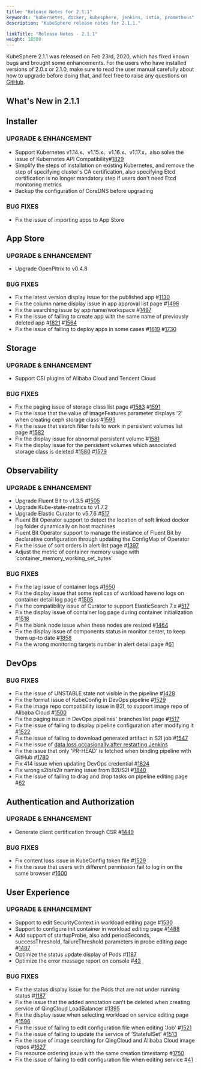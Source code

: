```yaml
---
title: "Release Notes for 2.1.1"
keywords: "kubernetes, docker, kubesphere, jenkins, istio, prometheus"
description: "KubeSphere release notes for 2.1.1."

linkTitle: "Release Notes - 2.1.1"
weight: 18500
---
```


KubeSphere 2.1.1 was released on Feb 23rd, 2020, which has fixed known bugs and brought some enhancements. For the users who have installed versions of 2.0.x or 2.1.0, make sure to read the user manual carefully about how to upgrade before doing that, and feel free to raise any questions on [GitHub](https://github.com/kubesphere/kubesphere/issues).

## What's New in 2.1.1

## Installer

### UPGRADE & ENHANCEMENT

- Support Kubernetes v1.14.x、v1.15.x、v1.16.x、v1.17.x，also solve the issue of Kubernetes API Compatibility#[1829](https://github.com/kubesphere/kubesphere/issues/1829)
- Simplify the steps of installation on existing Kubernetes, and remove the step of specifying cluster's CA certification, also specifying Etcd certification is no longer mandatory step if users don't need Etcd monitoring metrics
- Backup the configuration of CoreDNS before upgrading

### BUG FIXES

- Fix the issue of importing apps to App Store

## App Store

### UPGRADE & ENHANCEMENT

- Upgrade OpenPitrix to v0.4.8

### BUG FIXES

- Fix the latest version display issue for the published app #[1130](https://github.com/kubesphere/kubesphere/issues/1130)
- Fix the column name display issue in app approval list page #[1498](https://github.com/kubesphere/kubesphere/issues/1498)
- Fix the searching issue by app name/workspace #[1497](https://github.com/kubesphere/kubesphere/issues/1497)
- Fix the issue of failing to create app with the same name of previously deleted app #[1821](https://github.com/kubesphere/kubesphere/pull/1821) #[1564](https://github.com/kubesphere/kubesphere/issues/1564)
- Fix the issue of failing to deploy apps in some cases #[1619](https://github.com/kubesphere/kubesphere/issues/1619) #[1730](https://github.com/kubesphere/kubesphere/issues/1730)

## Storage

### UPGRADE & ENHANCEMENT

- Support CSI plugins of Alibaba Cloud and Tencent Cloud

### BUG FIXES

- Fix the paging issue of storage class list page #[1583](https://github.com/kubesphere/kubesphere/issues/1583) #[1591](https://github.com/kubesphere/kubesphere/issues/1591)
- Fix the issue that the value of imageFeatures parameter displays '2' when creating ceph storage class #[1593](https://github.com/kubesphere/kubesphere/issues/1593)
- Fix the issue that search filter fails to work in persistent volumes list page #[1582](https://github.com/kubesphere/kubesphere/issues/1582)
- Fix the display issue for abnormal persistent volume #[1581](https://github.com/kubesphere/kubesphere/issues/1581)
- Fix the display issue for the persistent volumes which associated storage class is deleted #[1580](https://github.com/kubesphere/kubesphere/issues/1580) #[1579](https://github.com/kubesphere/kubesphere/issues/1579)

## Observability

### UPGRADE & ENHANCEMENT

- Upgrade Fluent Bit to v1.3.5 #[1505](https://github.com/kubesphere/kubesphere/issues/1505)
- Upgrade Kube-state-metrics to v1.7.2
- Upgrade Elastic Curator to v5.7.6 #[517](https://github.com/kubesphere/ks-installer/issues/517)
- Fluent Bit Operator support to detect the location of soft linked docker log folder dynamically on host machines
- Fluent Bit Operator support to manage the instance of Fluent Bit by declarative configuration through updating the ConfigMap of Operator
- Fix the issue of sort orders in alert list page #[1397](https://github.com/kubesphere/kubesphere/issues/1397)
- Adjust the metric of container memory usage with 'container_memory_working_set_bytes'

### BUG FIXES

- Fix the lag issue of container logs #[1650](https://github.com/kubesphere/kubesphere/issues/1650)
- Fix the display issue that some replicas of workload have no logs on container detail log page #[1505](https://github.com/kubesphere/kubesphere/issues/1505)
- Fix the compatibility issue of Curator to support ElasticSearch 7.x #[517](https://github.com/kubesphere/ks-installer/issues/517)
- Fix the display issue of container log page during container initialization #[1518](https://github.com/kubesphere/kubesphere/issues/1518)
- Fix the blank node issue when these nodes are resized #[1464](https://github.com/kubesphere/kubesphere/issues/1464)
- Fix the display issue of components status in monitor center, to keep them up-to date #[1858](https://github.com/kubesphere/kubesphere/issues/1858)
- Fix the wrong monitoring targets number in alert detail page #[61](https://github.com/kubesphere/console/issues/61)

## DevOps

### BUG FIXES

- Fix the issue of UNSTABLE state not visible in the pipeline #[1428](https://github.com/kubesphere/kubesphere/issues/1428)
- Fix the format issue of KubeConfig in DevOps pipeline #[1529](https://github.com/kubesphere/kubesphere/issues/1529)
- Fix the image repo compatibility issue in B2I, to support image repo of Alibaba Cloud #[1500](https://github.com/kubesphere/kubesphere/issues/1500)
- Fix the paging issue in DevOps pipelines' branches list page #[1517](https://github.com/kubesphere/kubesphere/issues/1517)
- Fix the issue of failing to display pipeline configuration after modifying it #[1522](https://github.com/kubesphere/kubesphere/issues/1522)
- Fix the issue of failing to download generated artifact in S2I job #[1547](https://github.com/kubesphere/kubesphere/issues/1547)
- Fix the issue of [data loss occasionally after restarting Jenkins]( https://kubesphere.com.cn/forum/d/283-jenkins)
- Fix the issue that only 'PR-HEAD' is fetched when binding pipeline with GitHub #[1780](https://github.com/kubesphere/kubesphere/issues/1780)
- Fix 414 issue when updating DevOps credential #[1824](https://github.com/kubesphere/kubesphere/issues/1824)
- Fix wrong s2ib/s2ir naming issue from B2I/S2I #[1840](https://github.com/kubesphere/kubesphere/issues/1840)
- Fix the issue of failing to drag and drop tasks on pipeline editing page #[62](https://github.com/kubesphere/console/issues/62)

## Authentication and Authorization

### UPGRADE & ENHANCEMENT

- Generate client certification through CSR #[1449](https://github.com/kubesphere/kubesphere/issues/1449)

### BUG FIXES

- Fix content loss issue in KubeConfig token file #[1529](https://github.com/kubesphere/kubesphere/issues/1529)
- Fix the issue that users with different permission fail to log in on the same browser #[1600](https://github.com/kubesphere/kubesphere/issues/1600)

## User Experience

### UPGRADE & ENHANCEMENT

- Support to edit SecurityContext in workload editing page #[1530](https://github.com/kubesphere/kubesphere/issues/1530)
- Support to configure init container in workload editing page #[1488](https://github.com/kubesphere/kubesphere/issues/1488)
- Add support of startupProbe, also add periodSeconds, successThreshold, failureThreshold parameters in probe editing page #[1487](https://github.com/kubesphere/kubesphere/issues/1487)
- Optimize the status update display of Pods #[1187](https://github.com/kubesphere/kubesphere/issues/1187)
- Optimize the error message report on console #[43](https://github.com/kubesphere/console/issues/43)

### BUG FIXES

- Fix the status display issue for the Pods that are not under running status #[1187](https://github.com/kubesphere/kubesphere/issues/1187)
- Fix the issue that the added annotation can't be deleted when creating service of QingCloud LoadBalancer #[1395](https://github.com/kubesphere/kubesphere/issues/1395)
- Fix the display issue when selecting workload on service editing page #[1596](https://github.com/kubesphere/kubesphere/issues/1596)
- Fix the issue of failing to edit configuration file when editing 'Job' #[1521](https://github.com/kubesphere/kubesphere/issues/1521)
- Fix the issue of failing to update the service of 'StatefulSet' #[1513](https://github.com/kubesphere/kubesphere/issues/1513)
- Fix the issue of image searching for QingCloud and Alibaba Cloud image repos #[1627](https://github.com/kubesphere/kubesphere/issues/1627)
- Fix resource ordering issue with the same creation timestamp #[1750](https://github.com/kubesphere/kubesphere/pull/1750)
- Fix the issue of failing to edit configuration file when editing service #[41](https://github.com/kubesphere/console/issues/41)
